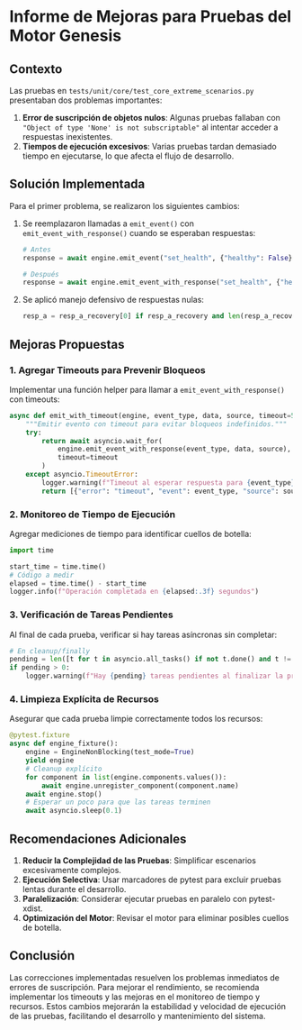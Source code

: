 # Informe de Mejoras para Pruebas del Motor Genesis

## Contexto

Las pruebas en `tests/unit/core/test_core_extreme_scenarios.py` presentaban dos problemas importantes:

1. **Error de suscripción de objetos nulos**: Algunas pruebas fallaban con `"Object of type 'None' is not subscriptable"` al intentar acceder a respuestas inexistentes.
2. **Tiempos de ejecución excesivos**: Varias pruebas tardan demasiado tiempo en ejecutarse, lo que afecta el flujo de desarrollo.

## Solución Implementada

Para el primer problema, se realizaron los siguientes cambios:

1. Se reemplazaron llamadas a `emit_event()` con `emit_event_with_response()` cuando se esperaban respuestas:
   ```python
   # Antes
   response = await engine.emit_event("set_health", {"healthy": False}, "comp_a")
   
   # Después
   response = await engine.emit_event_with_response("set_health", {"healthy": False}, "comp_a")
   ```

2. Se aplicó manejo defensivo de respuestas nulas:
   ```python
   resp_a = resp_a_recovery[0] if resp_a_recovery and len(resp_a_recovery) > 0 else {"healthy": True, "error": "No response", "recovered": True}
   ```

## Mejoras Propuestas

### 1. Agregar Timeouts para Prevenir Bloqueos

Implementar una función helper para llamar a `emit_event_with_response()` con timeouts:

```python
async def emit_with_timeout(engine, event_type, data, source, timeout=5.0):
    """Emitir evento con timeout para evitar bloqueos indefinidos."""
    try:
        return await asyncio.wait_for(
            engine.emit_event_with_response(event_type, data, source),
            timeout=timeout
        )
    except asyncio.TimeoutError:
        logger.warning(f"Timeout al esperar respuesta para {event_type} de {source}")
        return [{"error": "timeout", "event": event_type, "source": source}]
```

### 2. Monitoreo de Tiempo de Ejecución

Agregar mediciones de tiempo para identificar cuellos de botella:

```python
import time

start_time = time.time()
# Código a medir
elapsed = time.time() - start_time
logger.info(f"Operación completada en {elapsed:.3f} segundos")
```

### 3. Verificación de Tareas Pendientes

Al final de cada prueba, verificar si hay tareas asíncronas sin completar:

```python
# En cleanup/finally
pending = len([t for t in asyncio.all_tasks() if not t.done() and t != asyncio.current_task()])
if pending > 0:
    logger.warning(f"Hay {pending} tareas pendientes al finalizar la prueba")
```

### 4. Limpieza Explícita de Recursos

Asegurar que cada prueba limpie correctamente todos los recursos:

```python
@pytest.fixture
async def engine_fixture():
    engine = EngineNonBlocking(test_mode=True)
    yield engine
    # Cleanup explícito
    for component in list(engine.components.values()):
        await engine.unregister_component(component.name)
    await engine.stop()
    # Esperar un poco para que las tareas terminen
    await asyncio.sleep(0.1)
```

## Recomendaciones Adicionales

1. **Reducir la Complejidad de las Pruebas**: Simplificar escenarios excesivamente complejos.
2. **Ejecución Selectiva**: Usar marcadores de pytest para excluir pruebas lentas durante el desarrollo.
3. **Paralelización**: Considerar ejecutar pruebas en paralelo con pytest-xdist.
4. **Optimización del Motor**: Revisar el motor para eliminar posibles cuellos de botella.

## Conclusión

Las correcciones implementadas resuelven los problemas inmediatos de errores de suscripción. Para mejorar el rendimiento, se recomienda implementar los timeouts y las mejoras en el monitoreo de tiempo y recursos. Estos cambios mejorarán la estabilidad y velocidad de ejecución de las pruebas, facilitando el desarrollo y mantenimiento del sistema.